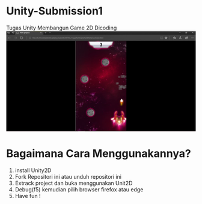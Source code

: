 # Unity-Submission1
Tugas Unity Membangun Game 2D Dicoding
![alt text](https://raw.githubusercontent.com/muhrizky/Unity-Submission1/master/SS%20Game%20Tembak.JPG)

# Bagaimana Cara Menggunakannya?
1. install Unity2D
2. Fork Repositori ini atau unduh repositori ini
3. Extrack project dan buka menggunakan Unit2D
4. Debug(f5) kemudian pilih browser firefox atau edge
5. Have fun !
